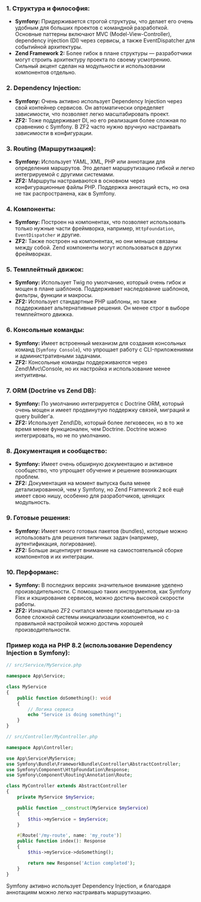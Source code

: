 
### 1. **Структура и философия:**

- **Symfony:** Придерживается строгой структуры, что делает его очень удобным для больших проектов с командной разработкой. Основные паттерны включают MVC (Model-View-Controller), dependency injection (DI) через сервисы, а также EventDispatcher для событийной архитектуры.
- **Zend Framework 2:** Более гибок в плане структуры — разработчики могут строить архитектуру проекта по своему усмотрению. Сильный акцент сделан на модульности и использовании компонентов отдельно.

### 2. **Dependency Injection:**

- **Symfony:** Очень активно использует Dependency Injection через свой контейнер сервисов. Он автоматически определяет зависимости, что позволяет легко масштабировать проект.
- **ZF2:** Тоже поддерживает DI, но его реализация более сложная по сравнению с Symfony. В ZF2 часто нужно вручную настраивать зависимости в конфигурации.

### 3. **Routing (Маршрутизация):**

- **Symfony:** Использует YAML, XML, PHP или аннотации для определения маршрутов. Это делает маршрутизацию гибкой и легко интегрируемой с другими системами.
- **ZF2:** Маршруты настраиваются в основном через конфигурационные файлы PHP. Поддержка аннотаций есть, но она не так распространена, как в Symfony.

### 4. **Компоненты:**

- **Symfony:** Построен на компонентах, что позволяет использовать только нужные части фреймворка, например, `HttpFoundation`, `EventDispatcher` и другие.
- **ZF2:** Также построен на компонентах, но они меньше связаны между собой. Zend компоненты могут использоваться в других фреймворках.

### 5. **Темплейтный движок:**

- **Symfony:** Использует Twig по умолчанию, который очень гибок и мощен в плане шаблонов. Поддерживает наследование шаблонов, фильтры, функции и макросы.
- **ZF2:** Использует стандартные PHP шаблоны, но также поддерживает альтернативные решения. Он менее строг в выборе темплейтного движка.

### 6. **Консольные команды:**

- **Symfony:** Имеет встроенный механизм для создания консольных команд (`Symfony Console`), что упрощает работу с CLI-приложениями и административными задачами.
- **ZF2:** Консольные команды поддерживаются через Zend\Mvc\Console, но их настройка и использование менее интуитивны.

### 7. **ORM (Doctrine vs Zend DB):**

- **Symfony:** По умолчанию интегрируется с Doctrine ORM, который очень мощен и имеет продвинутую поддержку связей, миграций и query builder'а.
- **ZF2:** Использует Zend\Db, который более легковесен, но в то же время менее функционален, чем Doctrine. Doctrine можно интегрировать, но не по умолчанию.

### 8. **Документация и сообщество:**

- **Symfony:** Имеет очень обширную документацию и активное сообщество, что упрощает обучение и решение возникающих проблем.
- **ZF2:** Документация на момент выпуска была менее детализированной, чем у Symfony, но Zend Framework 2 всё ещё имеет свою нишу, особенно для разработчиков, ценящих модульность.

### 9. **Готовые решения:**

- **Symfony:** Имеет много готовых пакетов (bundles), которые можно использовать для решения типичных задач (например, аутентификация, логирование).
- **ZF2:** Больше акцентирует внимание на самостоятельной сборке компонентов и их интеграции.

### 10. **Перформанс:**

- **Symfony:** В последних версиях значительное внимание уделено производительности. С помощью таких инструментов, как Symfony Flex и кэширование сервисов, можно достичь высокой скорости работы.
- **ZF2:** Изначально ZF2 считался менее производительным из-за более сложной системы инициализации компонентов, но с правильной настройкой можно достичь хорошей производительности.

### Пример кода на PHP 8.2 (использование Dependency Injection в Symfony):

```PHP
// src/Service/MyService.php

namespace App\Service;

class MyService
{
    public function doSomething(): void
    {
        // Логика сервиса
        echo "Service is doing something!";
    }
}

// src/Controller/MyController.php

namespace App\Controller;

use App\Service\MyService;
use Symfony\Bundle\FrameworkBundle\Controller\AbstractController;
use Symfony\Component\HttpFoundation\Response;
use Symfony\Component\Routing\Annotation\Route;

class MyController extends AbstractController
{
    private MyService $myService;

    public function __construct(MyService $myService)
    {
        $this->myService = $myService;
    }

    #[Route('/my-route', name: 'my_route')]
    public function index(): Response
    {
        $this->myService->doSomething();

        return new Response('Action completed');
    }
}
```

Symfony активно использует Dependency Injection, и благодаря аннотациям можно легко настраивать маршрутизацию.